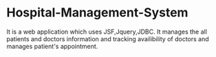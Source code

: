 # Hospital-Management-System
It is a web application which uses JSF,Jquery,JDBC. It manages the all patients and doctors information and tracking availibility of doctors and manages patient's appointment.
